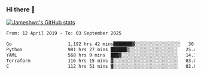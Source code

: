 ### Hi there 👋

[![Jameshwc's GitHub stats](https://github-readme-stats.vercel.app/api?username=jameshwc)](https://github.com/anuraghazra/github-readme-stats)

<!--START_SECTION:waka-->

```txt
From: 12 April 2019 - To: 03 September 2025

Go                     1,192 hrs 42 mins███████▓░░░░░░░░░░░░░░░░░   30.97 %
Python                 981 hrs 27 mins ██████▒░░░░░░░░░░░░░░░░░░   25.49 %
YAML                   568 hrs 9 mins  ███▓░░░░░░░░░░░░░░░░░░░░░   14.75 %
Terraform              116 hrs 15 mins ▓░░░░░░░░░░░░░░░░░░░░░░░░   03.02 %
C                      112 hrs 51 mins ▓░░░░░░░░░░░░░░░░░░░░░░░░   02.93 %
```

<!--END_SECTION:waka-->